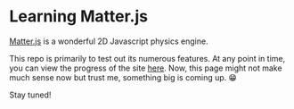# Learning Matter.js

[Matter.js][0] is a wonderful 2D Javascript physics engine.

This repo is primarily to test out its numerous features. At any point in time, you can view the progress of the site [here][1]. Now, this page might not make much sense now but trust me, something big is coming up. :grin:

Stay tuned!

<!-- LINKS -->
[0]: https://github.com/liabru/matter-js.git
[1]: https://advaithhl.github.io/Learning-matter.js/
